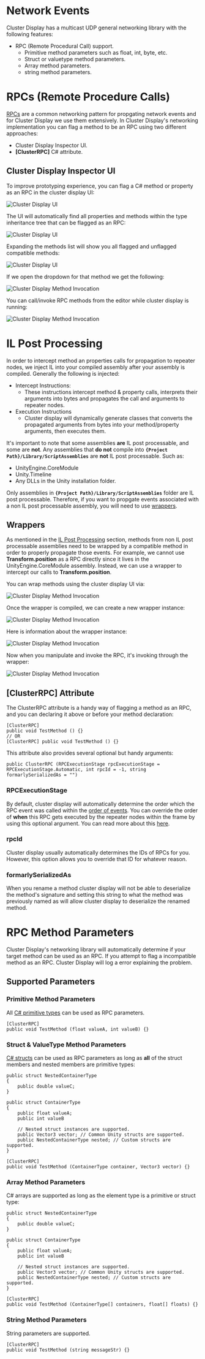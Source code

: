 # Network Events
Cluster Display has a multicast UDP general networking library with the following features:
- RPC (Remote Procedural Call) support.
  - Primitive method parameters such as float, int, byte, etc.
  - Struct or valuetype method parameters.
  - Array method parameters.
  - string method parameters.

# RPCs (Remote Procedure Calls)
[RPCs](https://en.wikipedia.org/wiki/Remote_procedure_call) are a common networking pattern for propgating network events and for Cluster Display we use them extensively. In Cluster Display's networking implementation you can flag a method to be an RPC using two different approaches:
- Cluster Display Inspector UI.
- **[ClusterRPC]** C# attribute.

## Cluster Display Inspector UI
To improve prototyping experience, you can flag a C# method or property as an RPC in the cluster display UI:

![Cluster Display UI](./images/cluster-display-ui.png)

The UI will automatically find all properties and methods within the type inheritance tree that can be flagged as an RPC:

![Cluster Display UI](./images/cluster-display-ui-propertiesandmethods.png)

Expanding the methods list will show you all flagged and unflagged compatible methods:

![Cluster Display UI](./images/cluster-display-ui-method-list.png)

If we open the dropdown for that method we get the following:

![Cluster Display Method Invocation](./images/cluster-display-ui-method-invocation.png)

You can call/invoke RPC methods from the editor while cluster display is running:

![Cluster Display Method Invocation](./images/cluster-display-ui-invocation-example.gif)

# IL Post Processing
In order to intercept method an properties calls for propagation to repeater nodes, we inject IL into your compiled assembly after your assembly is compiled. Generally the following is injected:
- Intercept Instructions:
  - These instructions intercept method & property calls, interprets their arguments into bytes and propagates the call and arguments to repeater nodes.
- Execution Instructions
  - Cluster display will dynamically generate classes that converts the propagated arguments from bytes into your method/property arguments, then executes them.

It's important to note that some assemblies **are** IL post processable, and some are **not**. Any assemblies that **do not** compile into **`{Project Path}/Library/ScriptAssemblies`** are **not** IL post processable. Such as:
- UnityEngine.CoreModule
- Unity.Timeline
- Any DLLs in the Unity installation folder.

Only assemblies in **`{Project Path}/Library/ScriptAssemblies`** folder are IL post processable. Therefore, if you want to propgate events associated with a non IL post processable assembly, you will need to use [wrappers](#Wrappers).

## Wrappers
As mentioned in the [IL Post Processing](#il-post-processing) section, methods from non IL post processable assemblies need to be wrapped by a compatible method in order to properly propagate those events. For example, we cannot use **Transform.position** as a RPC directly since it lives in the UnityEngine.CoreModule assembly. Instead, we can use a wrapper to intercept our calls to **Transform.position**.

You can wrap methods using the cluster display UI via:

![Cluster Display Method Invocation](./images/cluster-display-ui-wrapper-new.png)

Once the wrapper is compiled, we can create a new wrapper instance:

![Cluster Display Method Invocation](./images/cluster-display-ui-wrapper-create.png)

Here is information about the wrapper instance:

![Cluster Display Method Invocation](./images/cluster-display-ui-wrapper-new-instance.png)

Now when you manipulate and invoke the RPC, it's invoking through the wrapper:

![Cluster Display Method Invocation](./images/cluster-display-ui-wrapper-invocation-example.gif)

## **[ClusterRPC]** Attribute
The ClusterRPC attribute is a handy way of flagging a method as an RPC, and you can declaring it above or before your method declaration:
```
[ClusterRPC]
public void TestMethod () {}
// OR
[ClusterRPC] public void TestMethod () {}
```
This attribute also provides several optional but handy arguments:
```
public ClusterRPC (RPCExecutionStage rpcExecutionStage = RPCExecutionStage.Automatic, int rpcId = -1, string formarlySerializedAs = "")
```

### **RPCExecutionStage**
By default, cluster display will automatically determine the order which the RPC event was called within the [order of events](https://docs.unity3d.com/Manual/ExecutionOrder.html). You can override the order of **when** this RPC gets executed by the repeater nodes within the frame by using this optional argument. You can read more about this [here]().

### **rpcId**
Cluster display usually automatically determines the IDs of RPCs for you. However, this option allows you to override that ID for whatever reason.

### **formarlySerializedAs**
When you rename a method cluster display will not be able to deserialize the method's signature and setting this string to what the method was previously named as will allow cluster display to deserialize the renamed method.

# RPC Method Parameters
Cluster Display's networking library will automatically determine if your target method can be used as an RPC. If you attempt to flag a incompatible method as an RPC. Cluster Display will log a error explaining the problem.

## Supported Parameters
### Primitive Method Parameters
All [C# primitive types](!https://docs.microsoft.com/en-us/dotnet/csharp/language-reference/builtin-types/built-in-types) can be used as RPC parameters.
```
[ClusterRPC]
public void TestMethod (float valueA, int valueB) {}
```

### Struct & ValueType Method Parameters
[C# structs](!https://docs.microsoft.com/en-us/dotnet/csharp/language-reference/builtin-types/struct) can be used as RPC parameters as long as **all** of the struct members and nested members are primitive types:
```
public struct NestedContainerType
{
    public double valueC;
}

public struct ContainerType
{
    public float valueA;
    public int valueB

    // Nested struct instances are supported.
    public Vector3 vector; // Common Unity structs are supported.
    public NestedContainerType nested; // Custom structs are supported. 
}

[ClusterRPC]
public void TestMethod (ContainerType container, Vector3 vector) {}
```

### Array Method Parameters
C# arrays are supported as long as the element type is a primitive or struct type:

```
public struct NestedContainerType
{
    public double valueC;
}

public struct ContainerType
{
    public float valueA;
    public int valueB

    // Nested struct instances are supported.
    public Vector3 vector; // Common Unity structs are supported.
    public NestedContainerType nested; // Custom structs are supported. 
}

[ClusterRPC]
public void TestMethod (ContainerType[] containers, float[] floats) {}
```

### String Method Parameters
String parameters are supported.
```
[ClusterRPC]
public void TestMethod (string messageStr) {}
```